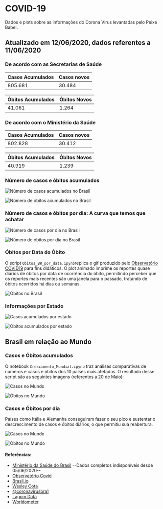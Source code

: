# COVID-19
Dados e plots sobre as informações do Corona Virus levantadas pelo Peixe Babel.

## Atualizado em 12/06/2020, dados referentes a 11/06/2020

### De acordo com as Secretarias de Saúde

| Casos Acumulados | Casos novos |
|---------|---------|
| 805.681 | 30.484 | 

| Óbitos Acumulados | Óbitos Novos |
|---------|---------|
| 41.061 | 1.264 |

### De acordo com o Ministério da Saúde

| Casos Acumulados | Casos novos |
|---------|---------|
| 802.828 | 30.412 | 

| Óbitos Acumulados | Óbitos Novos |
|---------|---------|
| 40.919 | 1.239 |

### Número de casos e óbitos acumulados

![Número de casos acumulados no Brasil](https://github.com/peixebabel/COVID-19/blob/master/imagens/casos.png?raw=true)

![Número de óbitos acumulados no Brasil](https://github.com/peixebabel/COVID-19/blob/master/imagens/obitos.png?raw=true)

### Número de casos e óbitos por dia: A curva que temos que achatar

![Número de casos por dia no Brasil](https://github.com/peixebabel/COVID-19/blob/master/imagens/casos-por-dia.png?raw=true)

![Número de óbitos por dia no Brasil](https://github.com/peixebabel/COVID-19/blob/master/imagens/obitos-por-dia.png?raw=true)

### Óbitos por Data do Óbito
O script ```Obitos_BR_por_data.ipynb```replica o gif produzido pelo [Observatório COVID19](https://covid19br.github.io/) para fins didáticos. O plot animado imprime os reportes quase diários de óbitos por data de ocorrência do óbito, permitindo perceber que os reportes mais recentes são uma janela para o passado, tratando de óbitos ocorridos há dias ou semanas.

![Óbitos no Brasil](https://github.com/peixebabel/COVID-19/blob/master/imagens/obitos-br-por-data.gif?raw=true)

### Informações por Estado

![Casos acumulados por estado](https://github.com/peixebabel/COVID-19/blob/master/imagens/casos-por-estado.png?raw=true)

![Óbitos acumulados por estado](https://github.com/peixebabel/COVID-19/blob/master/imagens/obitos-por-estado.png?raw=true)


## Brasil em relação ao Mundo 

### Casos e Óbitos acumulados

O notebook ```Crescimento_Mundial.ipynb``` traz análises comparativas de números e casos e óbitos dos 10 países mais afetados. O resultado desse script são as seguintes imagens (referentes a 20 de Maio):

![Casos no Mundo](https://github.com/peixebabel/COVID-19/blob/master/imagens/casos-mundo.png?raw=true)

![Óbitos no Mundo](https://github.com/peixebabel/COVID-19/blob/master/imagens/obitos-mundo.png?raw=true)

### Casos e Óbitos por dia
Países como Itália e Alemanha conseguiram fazer o seu pico e sustentar o descrescimento de casos e óbitos diários, o que permitiu sua reabertura.

![Casos no Mundo](https://github.com/peixebabel/COVID-19/blob/master/imagens/casos-por-dia-mundo.png?raw=true)

![Óbitos no Mundo](https://github.com/peixebabel/COVID-19/blob/master/imagens/obitos-por-dia-mundo.png?raw=true)


#### Referências: 
* [Ministério da Saúde do Brasil](http://covid.saude.gov.br) --Dados completos indisponíveis desde 05/06/2020--
* [Observatório Covid](https://covid19br.github.io/)
* [Brasil.io](https://brasil.io/covid19/)
* [Wesley Cota](https://covid19br.wcota.me/)
* [@coronavirusbra1](https://coronavirusbra1.github.io/)
* [Lagom Data](https://www.lagomdata.com.br/coronavirus)
* [Worldometer](https://www.worldometers.info/coronavirus/)

